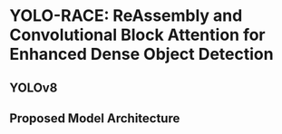 # YOLO-RACE: ReAssembly and Convolutional Block Attention for Enhanced Dense Object Detection 

## YOLOv8


## Proposed Model Architecture
